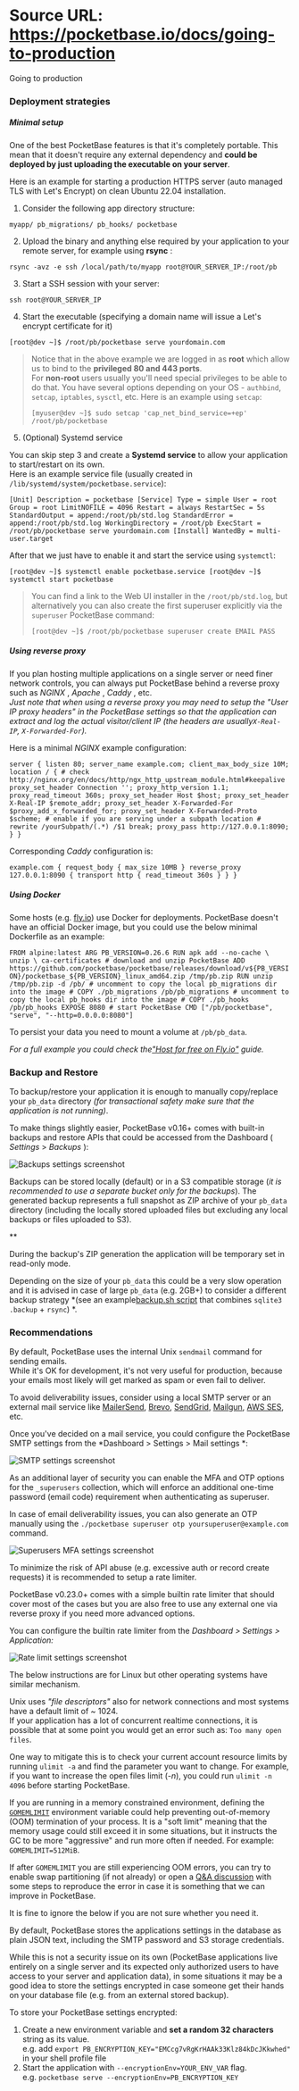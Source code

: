 # Source URL: https://pocketbase.io/docs/going-to-production

Going to production

###  Deployment strategies 

#####  Minimal setup 

One of the best PocketBase features is that it's completely portable. This mean that it doesn't require any external dependency and **could be deployed by just uploading the executable on your server**.

Here is an example for starting a production HTTPS server (auto managed TLS with Let's Encrypt) on clean Ubuntu 22.04 installation.

  1. Consider the following app directory structure:

`myapp/ pb_migrations/ pb_hooks/ pocketbase`

  2. Upload the binary and anything else required by your application to your remote server, for example using **rsync** :

`rsync -avz -e ssh /local/path/to/myapp root@YOUR_SERVER_IP:/root/pb`

  3. Start a SSH session with your server:

`ssh root@YOUR_SERVER_IP`

  4. Start the executable (specifying a domain name will issue a Let's encrypt certificate for it)

`[root@dev ~]$ /root/pb/pocketbase serve yourdomain.com`

> Notice that in the above example we are logged in as **root** which allow us to bind to the **privileged 80 and 443 ports**.   
>  For **non-root** users usually you'll need special privileges to be able to do that. You have several options depending on your OS - `authbind`, `setcap`, `iptables`, `sysctl`, etc. Here is an example using `setcap`:
> 
> `[myuser@dev ~]$ sudo setcap 'cap_net_bind_service=+ep' /root/pb/pocketbase`

  5. (Optional) Systemd service

You can skip step 3 and create a **Systemd service** to allow your application to start/restart on its own.   
Here is an example service file (usually created in `/lib/systemd/system/pocketbase.service`):

`[Unit] Description = pocketbase [Service] Type = simple User = root Group = root LimitNOFILE = 4096 Restart = always RestartSec = 5s StandardOutput = append:/root/pb/std.log StandardError = append:/root/pb/std.log WorkingDirectory = /root/pb ExecStart = /root/pb/pocketbase serve yourdomain.com [Install] WantedBy = multi-user.target`

After that we just have to enable it and start the service using `systemctl`:

`[root@dev ~]$ systemctl enable pocketbase.service [root@dev ~]$ systemctl start pocketbase`

> You can find a link to the Web UI installer in the `/root/pb/std.log`, but alternatively you can also create the first superuser explicitly via the `superuser` PocketBase command:
> 
> `[root@dev ~]$ /root/pb/pocketbase superuser create EMAIL PASS`

#####  Using reverse proxy 

If you plan hosting multiple applications on a single server or need finer network controls, you can always put PocketBase behind a reverse proxy such as *NGINX* , *Apache* , *Caddy* , etc.   
*Just note that when using a reverse proxy you may need to setup the "User IP proxy headers" in the PocketBase settings so that the application can extract and log the actual visitor/client IP (the headers are usually`X-Real-IP`, `X-Forwarded-For`).*

Here is a minimal *NGINX* example configuration:

`server { listen 80; server_name example.com; client_max_body_size 10M; location / { # check http://nginx.org/en/docs/http/ngx_http_upstream_module.html#keepalive proxy_set_header Connection ''; proxy_http_version 1.1; proxy_read_timeout 360s; proxy_set_header Host $host; proxy_set_header X-Real-IP $remote_addr; proxy_set_header X-Forwarded-For $proxy_add_x_forwarded_for; proxy_set_header X-Forwarded-Proto $scheme; # enable if you are serving under a subpath location # rewrite /yourSubpath/(.*) /$1 break; proxy_pass http://127.0.0.1:8090; } }`

Corresponding *Caddy* configuration is:

`example.com { request_body { max_size 10MB } reverse_proxy 127.0.0.1:8090 { transport http { read_timeout 360s } } }`

#####  Using Docker 

Some hosts (e.g. [fly.io](https://fly.io)) use Docker for deployments. PocketBase doesn't have an official Docker image, but you could use the below minimal Dockerfile as an example:

`FROM alpine:latest ARG PB_VERSION=0.26.6 RUN apk add --no-cache \ unzip \ ca-certificates # download and unzip PocketBase ADD https://github.com/pocketbase/pocketbase/releases/download/v${PB_VERSION}/pocketbase_${PB_VERSION}_linux_amd64.zip /tmp/pb.zip RUN unzip /tmp/pb.zip -d /pb/ # uncomment to copy the local pb_migrations dir into the image # COPY ./pb_migrations /pb/pb_migrations # uncomment to copy the local pb_hooks dir into the image # COPY ./pb_hooks /pb/pb_hooks EXPOSE 8080 # start PocketBase CMD ["/pb/pocketbase", "serve", "--http=0.0.0.0:8080"]`

To persist your data you need to mount a volume at `/pb/pb_data`.

*For a full example you could check the["Host for free on Fly.io"](https://github.com/pocketbase/pocketbase/discussions/537) guide.*

###  Backup and Restore 

To backup/restore your application it is enough to manually copy/replace your `pb_data` directory *(for transactional safety make sure that the application is not running)*.

To make things slightly easier, PocketBase v0.16+ comes with built-in backups and restore APIs that could be accessed from the Dashboard ( *Settings* > *Backups* ):

![Backups settings screenshot](/images/screenshots/backups.png)

Backups can be stored locally (default) or in a S3 compatible storage (*it is recommended to use a separate bucket only for the backups*). The generated backup represents a full snapshot as ZIP archive of your `pb_data` directory (including the locally stored uploaded files but excluding any local backups or files uploaded to S3).

**

During the backup's ZIP generation the application will be temporary set in read-only mode.

Depending on the size of your `pb_data` this could be a very slow operation and it is advised in case of large `pb_data` (e.g. 2GB+) to consider a different backup strategy *(see an example[backup.sh script](https://github.com/pocketbase/pocketbase/discussions/4254#backups) that combines `sqlite3 .backup` \+ `rsync`) *.

###  Recommendations 

By default, PocketBase uses the internal Unix `sendmail` command for sending emails.   
While it's OK for development, it's not very useful for production, because your emails most likely will get marked as spam or even fail to deliver.

To avoid deliverability issues, consider using a local SMTP server or an external mail service like [MailerSend](https://www.mailersend.com/), [Brevo](https://www.brevo.com/), [SendGrid](https://sendgrid.com/), [Mailgun](https://www.mailgun.com/), [AWS SES](https://aws.amazon.com/ses/), etc.

Once you've decided on a mail service, you could configure the PocketBase SMTP settings from the *Dashboard > Settings > Mail settings *:

![SMTP settings screenshot](/images/screenshots/smtp-settings.png)

As an additional layer of security you can enable the MFA and OTP options for the `_superusers` collection, which will enforce an additional one-time password (email code) requirement when authenticating as superuser.

In case of email deliverability issues, you can also generate an OTP manually using the `./pocketbase superuser otp yoursuperuser@example.com` command.

![Superusers MFA settings screenshot](/images/screenshots/superusers_mfa.png)

To minimize the risk of API abuse (e.g. excessive auth or record create requests) it is recommended to setup a rate limiter.

PocketBase v0.23.0+ comes with a simple builtin rate limiter that should cover most of the cases but you are also free to use any external one via reverse proxy if you need more advanced options.

You can configure the builtin rate limiter from the *Dashboard > Settings > Application:*

![Rate limit settings screenshot](/images/screenshots/rate-limit-settings.png)

The below instructions are for Linux but other operating systems have similar mechanism.

Unix uses *"file descriptors"* also for network connections and most systems have a default limit of ~ 1024.   
If your application has a lot of concurrent realtime connections, it is possible that at some point you would get an error such as: `Too many open files`.

One way to mitigate this is to check your current account resource limits by running `ulimit -a` and find the parameter you want to change. For example, if you want to increase the open files limit (*-n*), you could run `ulimit -n 4096` before starting PocketBase.

If you are running in a memory constrained environment, defining the [`GOMEMLIMIT`](https://pkg.go.dev/runtime#hdr-Environment_Variables) environment variable could help preventing out-of-memory (OOM) termination of your process. It is a "soft limit" meaning that the memory usage could still exceed it in some situations, but it instructs the GC to be more "aggressive" and run more often if needed. For example: `GOMEMLIMIT=512MiB`.

If after `GOMEMLIMIT` you are still experiencing OOM errors, you can try to enable swap partitioning (if not already) or open a [Q&A discussion](https://github.com/pocketbase/pocketbase/discussions) with some steps to reproduce the error in case it is something that we can improve in PocketBase.

It is fine to ignore the below if you are not sure whether you need it.

By default, PocketBase stores the applications settings in the database as plain JSON text, including the SMTP password and S3 storage credentials.

While this is not a security issue on its own (PocketBase applications live entirely on a single server and its expected only authorized users to have access to your server and application data), in some situations it may be a good idea to store the settings encrypted in case someone get their hands on your database file (e.g. from an external stored backup).

To store your PocketBase settings encrypted:

  1. Create a new environment variable and **set a random 32 characters** string as its value.   
e.g. add `export PB_ENCRYPTION_KEY="EMCcg7vRgKrHAAk33Klz84kDcJKkwhed"` in your shell profile file
  2. Start the application with `--encryptionEnv=YOUR_ENV_VAR` flag.   
e.g. `pocketbase serve --encryptionEnv=PB_ENCRYPTION_KEY`
